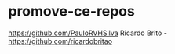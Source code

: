 # promove-ce-repos

https://github.com/PauloRVHSilva
Ricardo Brito - https://github.com/ricardobritao
